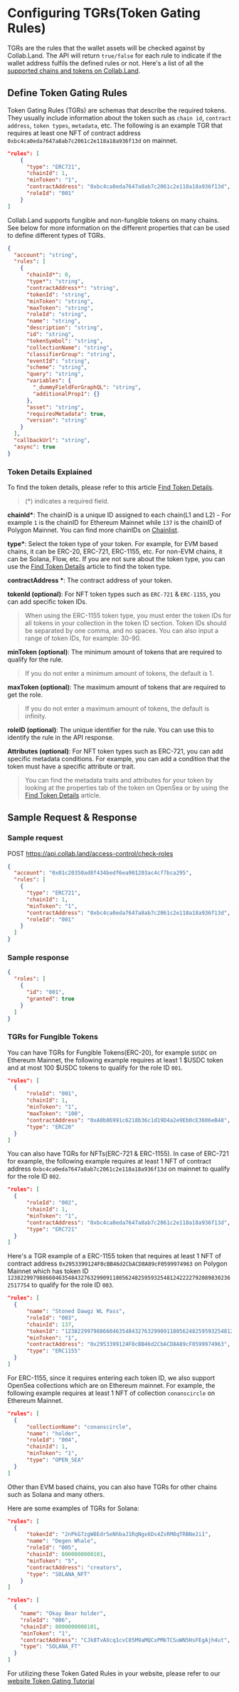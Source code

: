 # Configuring TGRs(Token Gating Rules)

TGRs are the rules that the wallet assets will be checked against by Collab.Land. The API will return `true/false` for each rule to indicate if the wallet address fulfils the defined rules or not. Here's a list of all the [supported chains and tokens on Collab.Land](https://collabland.freshdesk.com/support/solutions/articles/70000641603-supported-chains-and-tokens-by-collab-land).

## Define Token Gating Rules

Token Gating Rules (TGRs) are schemas that describe the required tokens. They usually include information about the token such as `chain id`, `contract address`, `token types`, `metadata`, etc. The following is an example TGR that requires at least one NFT of contract address `0xbc4ca0eda7647a8ab7c2061c2e118a18a936f13d` on mainnet.

```json
"rules": [
    {
      "type": "ERC721",
      "chainId": 1,
      "minToken": "1",
      "contractAddress": "0xbc4ca0eda7647a8ab7c2061c2e118a18a936f13d",
      "roleId": "001"
    }
]
```

Collab.Land supports fungible and non-fungible tokens on many chains. See below for more information on the different properties that can be used to define different types of TGRs.

```json
{
  "account": "string",
  "rules": [
    {
      "chainId*": 0,
      "type*": "string",
      "contractAddress*": "string",
      "tokenId": "string",
      "minToken": "string",
      "maxToken": "string",
      "roleId": "string",
      "name": "string",
      "description": "string",
      "id": "string",
      "tokenSymbol": "string",
      "collectionName": "string",
      "classifierGroup": "string",
      "eventId": "string",
      "scheme": "string",
      "query": "string",
      "variables": {
        "_dummyFieldForGraphQL": "string",
        "additionalProp1": {}
      },
      "asset": "string",
      "requiresMetadata": true,
      "version": "string"
    }
  ],
  "callbackUrl": "string",
  "async": true
}
```

### Token Details Explained

To find the token details, please refer to this article [Find Token Details](./finding-token-details).

> (\*) indicates a required field.

**chainId\***: The chainID is a unique ID assigned to each chain(L1 and L2) - For example `1` is the chainID for Ethereum Mainnet while `137` is the chainID of Polygon Mainnet. You can find more chainIDs on [Chainlist](https://chainlist.org/).

**type\***: Select the token type of your token. For example, for EVM based chains, it can be ERC-20, ERC-721, ERC-1155, etc. For non-EVM chains, it can be Solana, Flow, etc. If you are not sure about the token type, you can use the [Find Token Details](./finding-token-details) article to find the token type.

**contractAddress \***: The contract address of your token.

**tokenId (optional)**: For NFT token types such as `ERC-721` & `ERC-1155`, you can add specific token IDs.

> When using the ERC-1155 token type, you must enter the token IDs for all tokens in your collection in the token ID section. Token IDs should be separated by one comma, and no spaces. You can also input a range of token IDs, for example: 30-90.

**minToken (optional)**: The minimum amount of tokens that are required to qualify for the rule.

> If you do not enter a minimum amount of tokens, the default is 1.

**maxToken (optional)**: The maximum amount of tokens that are required to get the role.

> If you do not enter a maximum amount of tokens, the default is infinity.

**roleID (optional)**: The unique identifier for the rule. You can use this to identify the rule in the API response.

**Attributes (optional)**: For NFT token types such as ERC-721, you can add specific metadata conditions. For example, you can add a condition that the token must have a specific attribute or trait.

> You can find the metadata traits and attributes for your token by looking at the properties tab of the token on OpenSea or by using the [Find Token Details](./finding-token-details) article.

## Sample Request & Response

### Sample request

POST https://api.collab.land/access-control/check-roles

```json
{
  "account": "0x01c20350ad8f434bedf6ea901203ac4cf7bca295",
  "rules": [
    {
      "type": "ERC721",
      "chainId": 1,
      "minToken": "1",
      "contractAddress": "0xbc4ca0eda7647a8ab7c2061c2e118a18a936f13d",
      "roleId": "001"
    }
  ]
}
```

### Sample response

```json
{
  "roles": [
    {
      "id": "001",
      "granted": true
    }
  ]
}
```

### TGRs for Fungible Tokens

You can have TGRs for Fungible Tokens(ERC-20), for example `$USDC` on Ethereum Mainnet, the following example requires at least 1 $USDC token and at most 100 $USDC tokens to qualify for the role ID `001`.

```json
"rules": [
  {
      "roleId": "001",
      "chainId": 1,
      "minToken": "1",
      "maxToken": "100",
      "contractAddress": "0xA0b86991c6218b36c1d19D4a2e9Eb0cE3606eB48",
      "type": "ERC20"
  }
]
```

You can also have TGRs for NFTs(ERC-721 & ERC-1155). In case of ERC-721 for example, the following example requires at least 1 NFT of contract address `0xbc4ca0eda7647a8ab7c2061c2e118a18a936f13d` on mainnet to qualify for the role ID `002`.

```json
"rules": [
  {
      "roleId": "002",
      "chainId": 1,
      "minToken": "1",
      "contractAddress": "0xbc4ca0eda7647a8ab7c2061c2e118a18a936f13d",
      "type": "ERC721"
  }
]
```

Here's a TGR example of a ERC-1155 token that requires at least 1 NFT of contract address `0x2953399124F0cBB46d2CbACD8A89cF0599974963` on Polygon Mainnet which has token ID `12382299798866046354843276329909118056248259593254812422227920898302362517754` to qualify for the role ID `003`.

```json
"rules": [
  {
      "name": "Stoned Dawgz WL Pass",
      "roleId": "003",
      "chainId": 137,
      "tokenId": "12382299798866046354843276329909118056248259593254812422227920898302362517754",
      "minToken": "1",
      "contractAddress": "0x2953399124F0cBB46d2CbACD8A89cF0599974963",
      "type": "ERC1155"
  }
]
```

For ERC-1155, since it requires entering each token ID, we also support OpenSea collections which are on Ethereum mainnet. For example, the following example requires at least 1 NFT of collection `conanscircle` on Ethereum Mainnet.

```json
"rules": [
  {
      "collectionName": "conanscircle",
      "name": "holder",
      "roleId": "004",
      "chainId": 1,
      "minToken": "1",
      "type": "OPEN_SEA"
  }
]
```

Other than EVM based chains, you can also have TGRs for other chains such as Solana and many others.

Here are some examples of TGRs for Solana:

```json
"rules": [
  {
      "tokenId": "2nPkG7zgW8Edr5eNhbaJ1RqNgx6Ds4ZsRM8qTRBNe2i1",
      "name": "Degen Whale",
      "roleId": "005",
      "chainId": 8000000000101,
      "minToken": "5",
      "contractAddress": "creators",
      "type": "SOLANA_NFT"
    }
]
```

```json
"rules": [
  {
    "name": "Okay Bear holder",
    "roleId": "006",
    "chainId": 8000000000101,
    "minToken": "1",
    "contractAddress": "CJk8TvAXcq1cvC85M9aMQCxPMkTCSuWN5HsFEgAjh4ut",
    "type": "SOLANA_FT"
  }
]
```

For utilizing these Token Gated Rules in your website, please refer to our [website Token Gating Tutorial](../../tutorials/token-gating)
